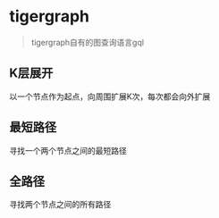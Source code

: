 # tigergraph
> tigergraph自有的图查询语言gql

## K层展开
以一个节点作为起点，向周围扩展K次，每次都会向外扩展

## 最短路径
寻找一个两个节点之间的最短路径

## 全路径

寻找两个节点之间的所有路径


